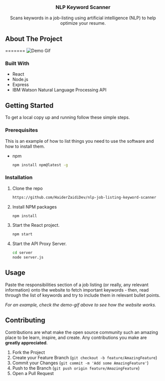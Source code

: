 <!-- PROJECT LOGO -->
<br />
<p align="center">
  <h3 align="center">NLP Keyword Scanner</h3>
  <p align="center">
    Scans keywords in a job-listing using artificial intelligence (NLP) to help optimize your resume.
	</p>
</p>


<!-- ABOUT THE PROJECT -->
## About The Project

=======
![Demo Gif](https://i.imgur.com/dmDUe2S.gif)

### Built With

* React
* Node.js
* Express
* IBM Watson Natural Language Processing API

<!-- GETTING STARTED -->
## Getting Started

To get a local copy up and running follow these simple steps.

### Prerequisites

This is an example of how to list things you need to use the software and how to install them.
* npm
  ```sh
  npm install npm@latest -g
  ```

### Installation

1. Clone the repo
   ```sh
   https://github.com/HaiderZaidiDev/nlp-job-listing-keyword-scanner
   ```
2. Install NPM packages
   ```sh
   npm install
   ```
3. Start the React project.
   ```sh
   npm start
   ```
4. Start the API Proxy Server.
    ```sh
    cd server
    node server.js
    ```

<!-- USAGE EXAMPLES -->
## Usage

Paste the responsibilities section of a job listing (or really, any relevant information) onto the website to fetch important keywords - then, read through the list of keywords and try to include them in relevant bullet points.


_For an example, check the demo-gif above to see how the website works._


<!-- CONTRIBUTING -->
## Contributing

Contributions are what make the open source community such an amazing place to be learn, inspire, and create. Any contributions you make are **greatly appreciated**.

1. Fork the Project
2. Create your Feature Branch (`git checkout -b feature/AmazingFeature`)
3. Commit your Changes (`git commit -m 'Add some AmazingFeature'`)
4. Push to the Branch (`git push origin feature/AmazingFeature`)
5. Open a Pull Request
